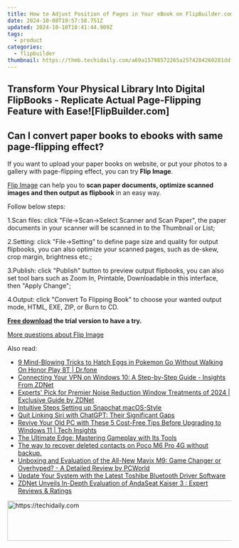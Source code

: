 ```yaml
---
title: How to Adjust Position of Pages in Your eBook on FlipBuilder.com
date: 2024-10-08T19:57:58.751Z
updated: 2024-10-10T18:41:44.909Z
tags:
  - product
categories:
  - flipbuilder
thumbnail: https://thmb.techidaily.com/a69a15798572265a2574284260281ddf651b6e2edc67c914e7a3a40f4a1feb7f.png
---
```


## Transform Your Physical Library Into Digital FlipBooks - Replicate Actual Page-Flipping Feature with Ease![FlipBuilder.com]

## Can I convert paper books to ebooks with same page-flipping effect?

If you want to upload your paper books on website, or put your photos to a gallery with page-flipping effect, you can try **Flip Image**. 

[Flip Image](https://tools.techidaily.com/flipbuilder/products/) can help you to **scan paper documents, optimize scanned images and then output as flipbook** in an easy way.

Follow below steps:

1.Scan files: click "File->Scan->Select Scanner and Scan Paper", the paper documents in your scanner will be scanned in to the Thumbnail or List;

2.Setting: click "File->Setting" to define page size and quality for output flipbooks, you can also optimize your scanned pages, such as de-skew, crop margin, brightness etc.;

3.Publish: click "Publish" button to preview output flipbooks, you can also set tool bars such as Zoom In, Printable, Downloadable in this interface, then "Apply Change";

4.Output: click "Convert To Flipping Book" to choose your wanted output mode, HTML, EXE, ZIP, or Burn to CD.

**[Free download](https://tools.techidaily.com/flipbuilder/products/) the trial version to have a try.** 

[More questions about Flip Image](https://tools.techidaily.com/flipbuilder/products/)

<ins class="adsbygoogle"
     style="display:block"
     data-ad-format="autorelaxed"
     data-ad-client="ca-pub-7571918770474297"
     data-ad-slot="1223367746"></ins>

<ins class="adsbygoogle"
     style="display:block"
     data-ad-client="ca-pub-7571918770474297"
     data-ad-slot="8358498916"
     data-ad-format="auto"
     data-full-width-responsive="true"></ins>

<span class="atpl-alsoreadstyle">Also read:</span>
<div><ul>
<li><a href="https://pokemon-go-android.techidaily.com/9-mind-blowing-tricks-to-hatch-eggs-in-pokemon-go-without-walking-on-honor-play-8t-drfone-by-drfone-virtual-android/"><u>9 Mind-Blowing Tricks to Hatch Eggs in Pokemon Go Without Walking On Honor Play 8T | Dr.fone</u></a></li>
<li><a href="https://win-luxury.techidaily.com/connecting-your-vpn-on-windows-10-a-step-by-step-guide-insights-from-zdnet/"><u>Connecting Your VPN on Windows 10: A Step-by-Step Guide - Insights From ZDNet</u></a></li>
<li><a href="https://win-luxury.techidaily.com/experts-pick-for-premier-noise-reduction-window-treatments-of-2024-exclusive-guide-by-zdnet/"><u>Experts' Pick for Premier Noise Reduction Window Treatments of 2024 | Exclusive Guide by ZDNet</u></a></li>
<li><a href="https://tiktok-videos.techidaily.com/intuitive-steps-setting-up-snapchat-macos-style/"><u>Intuitive Steps Setting up Snapchat macOS-Style</u></a></li>
<li><a href="https://tech-hub.techidaily.com/quit-linking-siri-with-chatgpt-their-significant-gaps/"><u>Quit Linking Siri with ChatGPT: Their Significant Gaps</u></a></li>
<li><a href="https://win-luxury.techidaily.com/revive-your-old-pc-with-these-5-cost-free-tips-before-upgrading-to-windows-11-tech-insights/"><u>Revive Your Old PC with These 5 Cost-Free Tips Before Upgrading to Windows 11 | Tech Insights</u></a></li>
<li><a href="https://games-able.techidaily.com/the-ultimate-edge-mastering-gameplay-with-its-tools/"><u>The Ultimate Edge: Mastering Gameplay with Its Tools</u></a></li>
<li><a href="https://techidaily.com/the-way-to-recover-deleted-contacts-on-poco-m6-pro-4g-without-backup-by-fonelab-android-recover-contacts/"><u>The way to recover deleted contacts on Poco M6 Pro 4G without backup.</u></a></li>
<li><a href="https://win-luxury.techidaily.com/unboxing-and-evaluation-of-the-all-new-mavix-m9-game-changer-or-overhyped-a-detailed-review-by-pcworld/"><u>Unboxing and Evaluation of the All-New Mavix M9: Game Changer or Overhyped? - A Detailed Review by PCWorld</u></a></li>
<li><a href="https://hardware-updates.techidaily.com/update-your-system-with-the-latest-toshibe-bluetooth-driver-software/"><u>Update Your System with the Latest Toshibe Bluetooth Driver Software</u></a></li>
<li><a href="https://win-luxury.techidaily.com/zdnet-unveils-in-depth-evaluation-of-andaseat-kaiser-3-expert-reviews-and-ratings/"><u>ZDNet Unveils In-Depth Evaluation of AndaSeat Kaiser 3 : Expert Reviews & Ratings</u></a></li>
</ul></div>

<!-- affiliate ads begin -->
<a href="https://appsumo.8odi.net/c/5597632/2043661/7443" target="_top" id="2043661">
  <img src="//a.impactradius-go.com/display-ad/7443-2043661" border="0" alt="https://techidaily.com" width="728" height="90"/>
</a>
<img height="0" width="0" src="https://appsumo.8odi.net/i/5597632/2043661/7443" style="position:absolute;visibility:hidden;" border="0" />
<!-- affiliate ads end -->

